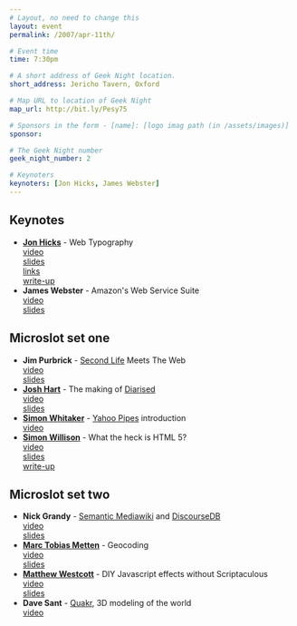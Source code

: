 ```yaml
---
# Layout, no need to change this
layout: event
permalink: /2007/apr-11th/

# Event time
time: 7:30pm

# A short address of Geek Night location. 
short_address: Jericho Tavern, Oxford

# Map URL to location of Geek Night
map_url: http://bit.ly/Pesy75

# Sponsors in the form - [name]: [logo imag path (in /assets/images)]
sponsor: 

# The Geek Night number
geek_night_number: 2

# Keynoters
keynoters: [Jon Hicks, James Webster]
---
```

<h2>Keynotes</h2>

<ul>
<li><strong><a href="http://www.hicksdesign.co.uk/">Jon Hicks</a></strong> - Web Typography <div class="downloads"><a href="/2007/april-11th/talks/jon-hicks.mp4">video</a></div> <div class="downloads"><a href="http://oxford.geeknights.net/2007/april-11th/talks/Jon_Hicks.pdf">slides</a></div> <div class="downloads"><a href="http://del.icio.us/jonhicks/geeknightwebtype">links</a></div> <div class="downloads"><a href="http://www.hicksdesign.co.uk/journal/oxford-geek-night-2">write-up</a></div></li>
<li><strong>James Webster</strong> - Amazon's Web Service Suite <div class="downloads"><a href="/2007/april-11th/talks/james-webster.mp4">video</a></div> <div class="downloads"><a href="http://oxford.geeknights.net/2007/april-11th/talks/James_Webster.pdf">slides</a></div></li>
</ul>

<h2>Microslot set one</h2>

<ul>
<li><strong>Jim Purbrick</strong> - <a href="http://lindenlab.com/">Second Life</a> Meets The Web <div class="downloads"><a href="/2007/april-11th/talks/jim-purbrick.mp4">video</a></div> <div class="downloads"><a href="http://oxford.geeknights.net/2007/april-11th/talks/Jim_Purbrick.pdf">slides</a></div></li>
<li><strong><a href="http://mademedia.co.uk/">Josh Hart</a></strong> - The making of <a href="http://diarised.com/">Diarised</a> <div class="downloads"><a href="/2007/april-11th/talks/josh-hart.mp4">video</a></div> <div class="downloads"><a href="http://oxford.geeknights.net/2007/april-11th/talks/Josh_Hart.pdf">slides</a></div></li>
<li><strong><a href="http://netcetera.org/">Simon Whitaker</a></strong> - <a href="http://pipes.yahoo.com/pipes/">Yahoo Pipes</a> introduction <div class="downloads"><a href="/2007/april-11th/talks/simon-whitaker.mp4">video</a></div></li>
<li><strong><a href="http://simonwillison.net">Simon Willison</a></strong> - What the heck is HTML 5? <div class="downloads"><a href="/2007/april-11th/talks/simon-willison.mp4">video</a></div> <div class="downloads"><a href="http://oxford.geeknights.net/2007/april-11th/talks/Simon_Willison.pdf">slides</a></div> <div class="downloads"><a href="http://simonwillison.net/2007/talks/oxford-html5/">write-up</a></div></li>
</ul>

<h2>Microslot set two</h2>

<ul>
<li><strong>Nick Grandy</strong> - <a href="http://meta.wikimedia.org/wiki/Semantic_MediaWiki">Semantic Mediawiki</a> and <a href="http://discoursedb.org/wiki/Main_Page">DiscourseDB</a> <div class="downloads"><a href="/2007/april-11th/talks/nick-grandy.mp4">video</a></div> <div class="downloads"><a href="http://oxford.geeknights.net/2007/april-11th/talks/Nick_Grandy.pdf">slides</a></div></li>
<li><strong><a href="http://blog.nestoria.co.uk/">Marc Tobias Metten</a></strong> - Geocoding <div class="downloads"><a href="/2007/april-11th/talks/marc-tobias-metten.mp4">video</a></div> <div class="downloads"><a href="http://oxford.geeknights.net/2007/april-11th/talks/Marc_Tobias_Metten/">slides</a></div></li>
<li><strong><a href="http://matt.west.co.tt/">Matthew Westcott</a></strong> - DIY Javascript effects without Scriptaculous <div class="downloads"><a href="/2007/april-11th/talks/matthew-westcott.mp4">video</a></div> <div class="downloads"><a href="http://oxford.geeknights.net/2007/april-11th/talks/Matthew_Westcott.pdf">slides</a></div></li>
<li><strong>Dave Sant</strong> - <a href="http://www.quakr.co.uk/">Quakr</a>, 3D modeling of the world <div class="downloads"><a href="/2007/april-11th/talks/dave-sant.mp4">video</a></div></li>
</ul>
